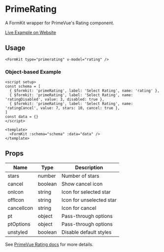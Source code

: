 # PrimeRating

A FormKit wrapper for PrimeVue's Rating component.

[Live Example on Website](https://formkit-primevue.netlify.app/inputs/rating)

## Usage
```vue
<FormKit type="primerating" v-model="rating" />
```

### Object-based Example
```vue
<script setup>
const schema = [
  { $formkit: 'primeRating', label: 'Select Rating', name: 'rating' },
  { $formkit: 'primeRating', label: 'Select Rating', name: 'ratingDisabled', value: 3, disabled: true },
  { $formkit: 'primeRating', label: 'Select Rating', name: 'ratingCancel', value: 7, stars: 10, cancel: true },
]
const data = {}
</script>

<template>
  <FormKit :schema="schema" :data="data" />
</template>
```

## Props
| Name         | Type      | Description |
|--------------|-----------|-------------|
| stars        | number    | Number of stars |
| cancel       | boolean   | Show cancel icon |
| onIcon       | string    | Icon for selected star |
| offIcon      | string    | Icon for unselected star |
| cancelIcon   | string    | Icon for cancel |
| pt           | object    | Pass-through options |
| ptOptions    | object    | Pass-through options |
| unstyled     | boolean   | Disable default styles |

See [PrimeVue Rating docs](https://www.primefaces.org/primevue/rating/) for more details.
